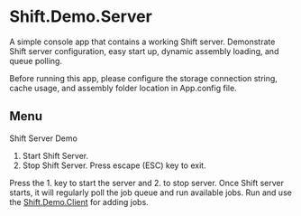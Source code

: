 # Shift.Demo.Server
A simple console app that contains a working Shift server. Demonstrate Shift server configuration, easy start up, dynamic assembly loading, and queue polling.

Before running this app, please configure the storage connection string, cache usage, and assembly folder location in App.config file.

## Menu
Shift Server Demo
1. Start Shift Server.
2. Stop Shift Server.
Press escape (ESC) key to exit.

Press the 1. key to start the server and 2. to stop server. Once Shift server starts, it will regularly poll the job queue and run available jobs. Run and use the [Shift.Demo.Client](https://github.com/hhalim/Shift.Demo.Client) for adding jobs. 
